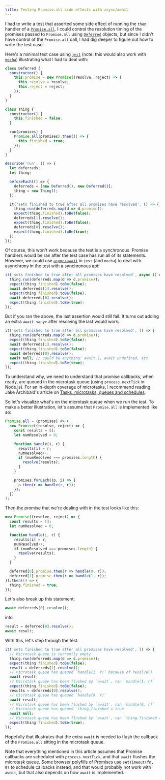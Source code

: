 ```yaml
---
title: Testing Promise.all side effects with async/await
---
```


I had to write a test that asserted some side effect of running the `then`
handler of a [`Promise.all`][p]. I could control the resolution timing of the
promises passed to `Promise.all` using [`Deferred`][d] objects, but since I
didn't have control of the `Promise.all` call, I had dig deeper to figure out
how to write the test case.

Here's a minimal test case using [`jest`][j] (note: this would also work with
[`mocha`][m]) illustrating what I had to deal with:

```js
class Deferred {
  constructor() {
    this.promise = new Promise((resolve, reject) => {
      this.resolve = resolve;
      this.reject = reject;
    });
  }
}

class Thing {
  constructor() {
    this.finished = false;
  }

  run(promises) {
    Promise.all(promises).then(() => {
      this.finished = true;
    });
  }
}

describe('run', () => {
  let deferreds;
  let thing;

  beforeEach(() => {
    deferreds = [new Deferred(), new Deferred()];
    thing = new Thing();
  });

  it('sets finished to true after all promises have resolved', () => {
    thing.run(deferreds.map(d => d.promise));
    expect(thing.finished).toBe(false);
    deferreds[1].resolve();
    expect(thing.finished).toBe(false);
    deferreds[0].resolve();
    expect(thing.finished).toBe(true);
  });
});
```

Of course, this won't work because the test is a synchronous. Promise handlers
would be ran after the test case has run all of its statements. However, we
could use [`async/await`][ja] in `jest` (and `mocha`) to deal with asynchrony in
the test with a synchronous api:

```js
it('sets finished to true after all promises have resolved', async () => {
  thing.run(deferreds.map(d => d.promise));
  expect(thing.finished).toBe(false);
  await deferreds[1].resolve();
  expect(thing.finished).toBe(false);
  await deferreds[0].resolve();
  expect(thing.finished).toBe(true);
});
```

But if you ran the above, the last assertion would still fail. It turns out
adding an extra `await <any>` after resolving the last would work:

```js
it('sets finished to true after all promises have resolved', () => {
  thing.run(deferreds.map(d => d.promise));
  expect(thing.finished).toBe(false);
  await deferreds[1].resolve();
  expect(thing.finished).toBe(false);
  await deferreds[0].resolve();
  await null; // could be anything: await 1, await undefined, etc.
  expect(thing.finished).toBe(true);
});
```

To understand why, we need to understand that promise callbacks, when ready, are
queued in the microtask queue (using `process.nextTick` in Node.js). For an
in-depth coverage of microtasks, I recommend reading Jake Archibald's article on
[Tasks, microtasks, queues and schedules][t].

So let's visualize what's on the microtask queue when we run the test. To make a
better illustration, let's assume that `Promise.all` is implemented like so:

```js
Promise.all = (promises) => (
  new Promise((resolve, reject) => {
    const results = [];
    let numResolved = 0;

    function handle(i, r) {
      results[i] = r;
      numResolved++;
      if (numResolved === promises.length) {
        resolve(results);
      }
    }

    promises.forEach((p, i) => {
      p.then(r => handle(i, r));
    });
  })
);
```

Then the promise that we're dealing with in the test looks like this:

```js
new Promise((resolve, reject) => {
  const results = [];
  let numResolved = 0;

  function handle(i, r) {
    results[i] = r;
    numResolved++;
    if (numResolved === promises.length) {
      resolve(results);
    }
  }

  deferred[0].promise.then(r => handle(0, r));
  deferred[1].promise.then(r => handle(1, r));
}).then(() => {
  thing.finished = true;
});
```

Let's also break up this statement:

```js
await deferreds[0].resolve();
```

into

```js
result = deferred[0].resolve();
await result;
```

With this, let's step through the test:

```js
it('sets finished to true after all promises have resolved', () => {
  // Microtask queue is currently empty
  thing.run(deferreds.map(d => d.promise));
  expect(thing.finished).toBe(false);
  result = deferreds[1].resolve();
  // Microtask queue has queued `handle(1, r)` because of resolve()
  await result;
  // Microtask queue has been flushed by `await`, ran `handle(1, r)`
  expect(thing.finished).toBe(false);
  results = deferreds[0].resolve();
  // Microtask queue has queued `handle(0, r)`
  await result;
  // Microtask queue has been flushed by `await`, ran `handle(0, r)`
  // Microtask queue has queued `thing.finished = true`
  await null;
  // Microtask queue has been flushed by `await`, ran `thing.finished = true`
  expect(thing.finished).toBe(true);
});
```

Hopefully that illustrates that the extra `await` is needed to flush the
callback of the `Promise.all` sitting in the microtask queue.

Note that everything mentioned in this article assumes that Promise callbacks
are scheduled with `process.nextTick`, and that `await` flushes the microtask
queue. Some browser polyfills of Promises use `setTimeout(fn, 0)` to schedule
callbacks instead, and that would probably not work with `await`, but that also
depends on how `await` is implemented.

[d]: https://developer.mozilla.org/en-US/docs/Mozilla/JavaScript_code_modules/Promise.jsm/Deferred
[j]: https://facebook.github.io/jest/
[ja]: https://facebook.github.io/jest/docs/tutorial-async.html
[m]: https://mochajs.org/
[p]: https://developer.mozilla.org/en-US/docs/Web/JavaScript/Reference/Global_Objects/Promise/all
[t]: https://jakearchibald.com/2015/tasks-microtasks-queues-and-schedules/
